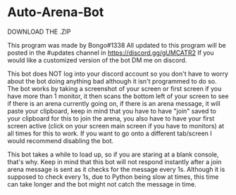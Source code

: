 # Auto-Arena-Bot
DOWNLOAD THE .ZIP

This program was made by Bongo#1338
All updated to this program will be posted in the #updates channel in https://discord.gg/gUMCATR2
If you would like a customized version of the bot DM me on discord.

This bot does NOT log into your discord account so you don't have to worry about the bot doing anything bad although it isn't programmed to do so. The bot works by taking a screenshot of your screen or first screen if you have more than 1 monitor, it then scans the bottom left of your screen to see if there is an arena currently going on, if there is an arena message, it will paste your clipboard, keep in mind that you have to have "join" saved to your clipboard for this to join the arena, you also have to have your first screen active (click on your screen main screen if you have to monitors) at all times for this to work. If you want to go onto a different tab/screen I would recommend disabling the bot.

This bot takes a while to load up, so if you are staring at a blank console, that's why.
Keep in mind that this bot will not respond instantly after a join arena message is sent as it checks for the message every 1s. Although it is supposed to check every 1s, due to Python being slow at times, this time can take longer and the bot might not catch the message in time.
